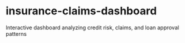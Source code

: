 # insurance-claims-dashboard
Interactive dashboard analyzing credit risk, claims, and loan approval patterns

